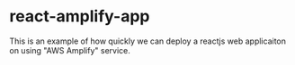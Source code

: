 # react-amplify-app

This is an example of how quickly we can deploy a reactjs web applicaiton on using "AWS Amplify" service.

